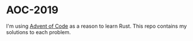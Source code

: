 # AOC-2019

I'm using [Advent of Code](https://adventofcode.com/2019) as a reason to learn Rust. This repo contains my solutions to each problem.
